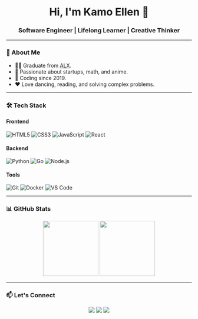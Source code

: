 <!--![Banner](https://raw.githubusercontent.com/KamoEllen/KamoEllen/main/Banner.svg)-->

<h1 align="center">Hi, I'm Kamo Ellen 👋</h1>
<h3 align="center">Software Engineer | Lifelong Learner | Creative Thinker</h3>

---

### 🌟 About Me
- 🧑‍🎓 Graduate from [ALX](https://www.alxafrica.com/).
- 🌱 Passionate about startups, math, and anime.
- 🔧 Coding since 2019.
- ❤️ Love dancing, reading, and solving complex problems.

---

### 🛠️ Tech Stack
#### **Frontend**
![HTML5](https://img.shields.io/badge/HTML5-E34F26?style=flat&logo=html5&logoColor=white)
![CSS3](https://img.shields.io/badge/CSS3-1572B6?style=flat&logo=css3&logoColor=white)
![JavaScript](https://img.shields.io/badge/JavaScript-F7DF1E?style=flat&logo=javascript&logoColor=black)
![React](https://img.shields.io/badge/React-61DAFB?style=flat&logo=react&logoColor=black)

#### **Backend**
![Python](https://img.shields.io/badge/Python-3776AB?style=flat&logo=python&logoColor=white)
![Go](https://img.shields.io/badge/Go-00ADD8?style=flat&logo=go&logoColor=white)
![Node.js](https://img.shields.io/badge/Node.js-339933?style=flat&logo=nodedotjs&logoColor=white)

#### **Tools**
![Git](https://img.shields.io/badge/Git-F05032?style=flat&logo=git&logoColor=white)
![Docker](https://img.shields.io/badge/Docker-2496ED?style=flat&logo=docker&logoColor=white)
![VS Code](https://img.shields.io/badge/VS%20Code-007ACC?style=flat&logo=visual-studio-code&logoColor=white)

---

### 📊 GitHub Stats
<p align="center">
  <img height="150" src="https://github-readme-stats.vercel.app/api?username=kamoellen&show_icons=true&theme=dark&count_private=true" />
  <img height="150" src="https://github-readme-streak-stats.herokuapp.com/?user=kamoellen&theme=dark" />
</p>

---

### 📫 Let's Connect
<p align="center">
  <a href="mailto:kamoellenkganakga@gmail.com"><img src="https://img.shields.io/badge/Gmail-D14836?style=for-the-badge&logo=gmail&logoColor=white" /></a>
  <a href="https://www.linkedin.com/in/kamogelokganakga/"><img src="https://img.shields.io/badge/LinkedIn-0077B5?style=for-the-badge&logo=linkedin&logoColor=white" /></a>
  <a href="https://behance.net/kamoellenkganakga/"><img src="https://img.shields.io/badge/Behance-1769FF?style=for-the-badge&logo=behance&logoColor=white" /></a>
</p>
